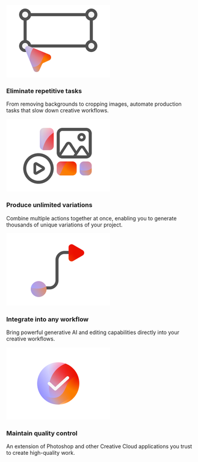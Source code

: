 
<TextBlock slots="image, heading, text" width="25%" theme="light" className="cardList" />

![Eliminate repetitive tasks](./images/ValueProp1.png)

### Eliminate repetitive tasks

From removing backgrounds to cropping images, automate production tasks that slow down creative workflows.

<TextBlock slots="image, heading, text" width="25%"  theme="light" className="cardList" />

![Produce unlimited variations](./images/ValueProp2.png)

### Produce unlimited variations

Combine multiple actions together at once, enabling you to generate thousands of unique variations of your project.

<TextBlock slots="image, heading, text" width="25%"  theme="light" className="cardList" />

![Integrate into any workflow ](./images/ValueProp3.png)

### Integrate into any workflow

Bring powerful generative AI and editing capabilities directly into your creative workflows.

<TextBlock slots="image, heading, text" width="25%"  theme="light" className="cardList" />

![Maintain quality control ](./images/ValueProp4.png)

### Maintain quality control

An extension of Photoshop and other Creative Cloud applications you trust to create high-quality work.
